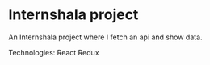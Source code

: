 # Internshala project

An Internshala project where I fetch an api and show data.

Technologies:
React
Redux
